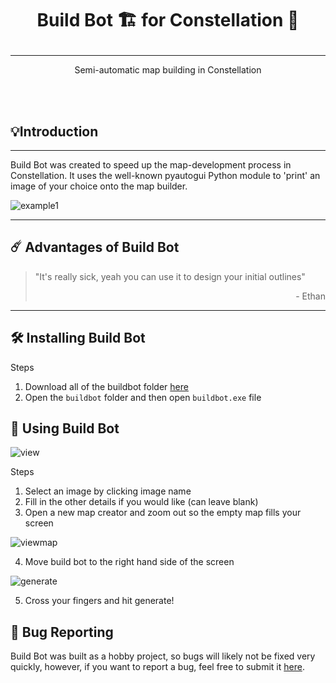 # <p align="center">Build Bot 🏗️ for Constellation 🌠</p>

---

<p align="center">Semi-automatic map building in Constellation</p>


<br>

<br>

## 💡Introduction
---

Build Bot was created to speed up the map-development process in Constellation. It uses the well-known pyautogui Python module to 'print' an image of your choice onto the map builder. 

![example1](https://media.giphy.com/media/UF8ldqQqStEKho4aX4/giphy.gif)

---

## ☄️ Advantages of Build Bot

> "It's really sick, yeah you can use it to design your initial outlines" <br> <p style="text-align: right;">- Ethan</p>

--- 

## 🛠 Installing Build Bot

Steps

1. Download all of the buildbot folder [here](https://drive.google.com/drive/folders/1qCr58WfKL_fVMwngkoQRs63OwfbYAcXG?usp=sharing) 
2. Open the `buildbot` folder and then open `buildbot.exe` file


## 🧤 Using Build Bot

![view](https://i.imgur.com/qaFL5Ld.png)

Steps

1. Select an image by clicking image name
2. Fill in the other details if you would like (can leave blank)
3. Open a new map creator and zoom out so the empty map fills your screen

![viewmap](https://i.imgur.com/zHeUcr4.png)

4. Move build bot to the right hand side of the screen 

![generate](https://i.imgur.com/XMFrSJI.png)

5. Cross your fingers and hit generate! 


## 🐞 Bug Reporting

Build Bot was built as a hobby project, so bugs will likely not be fixed very quickly, however, if you want to report a bug, feel free to submit it [here](https://forms.gle/5NHyiV7eHqLB2UdZA). 












